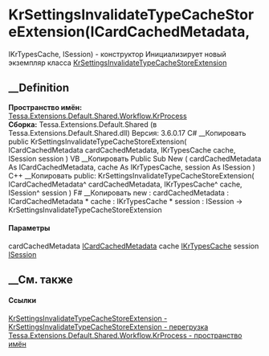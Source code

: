 # KrSettingsInvalidateTypeCacheStoreExtension(ICardCachedMetadata,
IKrTypesCache, ISession) - конструктор
Инициализирует новый экземпляр класса
[KrSettingsInvalidateTypeCacheStoreExtension](T_Tessa_Extensions_Default_Shared_Workflow_KrProcess_KrSettingsInvalidateTypeCacheStoreExtension.htm)
##  __Definition
 **Пространство имён:**
[Tessa.Extensions.Default.Shared.Workflow.KrProcess](N_Tessa_Extensions_Default_Shared_Workflow_KrProcess.htm)  
 **Сборка:** Tessa.Extensions.Default.Shared (в
Tessa.Extensions.Default.Shared.dll) Версия: 3.6.0.17
C# __Копировать
     public KrSettingsInvalidateTypeCacheStoreExtension(
    	ICardCachedMetadata cardCachedMetadata,
    	IKrTypesCache cache,
    	ISession session
    )
VB __Копировать
     Public Sub New ( 
    	cardCachedMetadata As ICardCachedMetadata,
    	cache As IKrTypesCache,
    	session As ISession
    )
C++ __Копировать
     public:
    KrSettingsInvalidateTypeCacheStoreExtension(
    	ICardCachedMetadata^ cardCachedMetadata, 
    	IKrTypesCache^ cache, 
    	ISession^ session
    )
F# __Копировать
     new : 
            cardCachedMetadata : ICardCachedMetadata * 
            cache : IKrTypesCache * 
            session : ISession -> KrSettingsInvalidateTypeCacheStoreExtension
#### Параметры
cardCachedMetadata
[ICardCachedMetadata](T_Tessa_Cards_ICardCachedMetadata.htm)
cache
[IKrTypesCache](T_Tessa_Extensions_Default_Shared_Workflow_KrProcess_IKrTypesCache.htm)
session [ISession](T_Tessa_Platform_Runtime_ISession.htm)
## __См. также
#### Ссылки
[KrSettingsInvalidateTypeCacheStoreExtension -
](T_Tessa_Extensions_Default_Shared_Workflow_KrProcess_KrSettingsInvalidateTypeCacheStoreExtension.htm)
[KrSettingsInvalidateTypeCacheStoreExtension -
перегрузка](Overload_Tessa_Extensions_Default_Shared_Workflow_KrProcess_KrSettingsInvalidateTypeCacheStoreExtension__ctor.htm)
[Tessa.Extensions.Default.Shared.Workflow.KrProcess - пространство
имён](N_Tessa_Extensions_Default_Shared_Workflow_KrProcess.htm)
